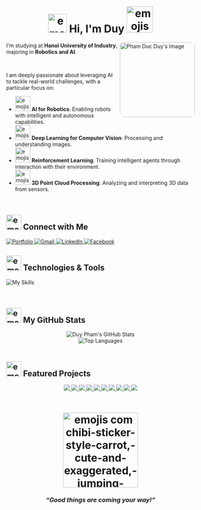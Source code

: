 <div align="center">
  <h1><img width="50" height="50" alt="emojis com edit-the-cartoon-style-hand-in-a-peace-sign-gesture-with-both-the-index-and-middle-fingers-fully-straight-and-separated,-pinky-finger-fully-straight-and-visible,-remove-the-bent-pinky,-thumb-clearly-touchi" src="https://github.com/user-attachments/assets/314bf9ea-3a0d-49ff-ab2d-c176c209eb18" /> Hi, I'm Duy <img width="70" height="70" alt="emojis com zoro-from-one-piece-in-chibi-cartoon-style,-cute-and-exaggerated-features,-green-hair,-three-swords,-confident-expression" src="https://github.com/user-attachments/assets/bc5f56ea-ed38-4a91-b636-e96412435720" />
  </h1>
</div>

<a href="https://phamduyaaaa.github.io/"><img align="right" src="https://github.com/user-attachments/assets/204023b8-a6e0-4bf9-aae0-ca6e14566085" alt="Pham Duc Duy's Image" height="200" style="border-radius: 10px;"/></a>

I'm studying at **Hanoi University of Industry**, majoring in **Robotics and AI**.

<br/>

I am deeply passionate about leveraging AI to tackle real-world challenges, with a particular focus on:
- <img width="40" height="40" alt="emojis com robot-being-hit-with-a-red-beam-by-a-flying-robot" src="https://github.com/user-attachments/assets/2c1c8321-0720-4372-9780-b29390485593" /> **AI for Robotics**: Enabling robots with intelligent and autonomous capabilities.
- <img width="40" height="40" alt="emojis com chibi-sticker-style-camera,-cute-and-exaggerated" src="https://github.com/user-attachments/assets/d727fd23-7d83-4c9c-aebe-414fdf49becb" /> **Deep Learning for Computer Vision**: Processing and understanding images.
- <img width="40" height="40" alt="emojis com gamepad-with-waves-symbolizing-streaming,-chibi-stickers-style,-cartoonish,-friendly" src="https://github.com/user-attachments/assets/0d270a06-cdfd-4bc1-93ac-056a64ceeda8" /> **Reinforcement Learning**: Training intelligent agents through interaction with their environment.
- <img width="40" height="40" alt="emojis com chibi-sticker-style-cloud-with-a-smiling-face,-cute-and-exaggerated" src="https://github.com/user-attachments/assets/ef6d1bae-0307-4544-a565-e78e8cfeffad" /> **3D Point Cloud Processing**: Analyzing and interpreting 3D data from sensors.

<br/>

## <img width="40" height="40" alt="emojis com chibi-style-rainbow" src="https://github.com/user-attachments/assets/8435cfd7-1ab1-431f-b122-31f3efaaa436" /> Connect with Me

<p align="left">
  <a href="https://phamduyaaaa.github.io/" target="_blank">
    <img src="https://img.shields.io/badge/Portfolio-000000?style=for-the-badge&logo=About.me&logoColor=white" alt="Portfolio"/>
  </a>
  <a href="mailto:duypham.robotics@gmail.com" target="_blank">
    <img src="https://img.shields.io/badge/Gmail-D14836?style=for-the-badge&logo=gmail&logoColor=white" alt="Gmail"/>
  </a>
  <a href="https://www.linkedin.com/in/duypham-robotics/" target="_blank">
    <img src="https://img.shields.io/badge/LinkedIn-0077B5?style=for-the-badge&logo=linkedin&logoColor=white" alt="LinkedIn"/>
  </a>
  <a href="https://www.facebook.com/duypham.robotics" target="_blank">
    <img src="https://img.shields.io/badge/Facebook-1877F2?style=for-the-badge&logo=facebook&logoColor=white" alt="Facebook"/>
  </a>
</p>


## <img width="40" height="40" alt="emojis com friendly-cartoon-chibi-sticker-style-wrench-and-puzzle,-theme-of-modifications,-transparent-background" src="https://github.com/user-attachments/assets/4ff5598c-df9c-48f9-a92d-b0a3f72a7cb5" /> Technologies & Tools

<p align="left">
  <img src="https://skillicons.dev/icons?i=python,cpp,c,bash,pytorch,opencv,ros,matlab,arduino,vscode,pycharm,vim,anaconda,ubuntu,git,github,docker,aws&theme=dark" alt="My Skills"/>
</p>

<br/>

## <img width="40" height="40" alt="emojis com a-simple-cartoon-crown,-bright-yellow,-playful" src="https://github.com/user-attachments/assets/01c4f126-34d6-4334-8a64-ed274decec17" /> My GitHub Stats

<div align="center">
  <img src="https://github-readme-stats.vercel.app/api?username=phamduyaaaa&theme=ambient_gradient&show_icons=true" alt="Duy Pham's GitHub Stats" />
  <br/>
  <img src="https://github-readme-stats.vercel.app/api/top-langs/?username=phamduyaaaa&theme=ambient_gradient&hide_border=true&include_all_commits=true&count_private=true&layout=compact" alt="Top Languages" />
</div>

<br/>

## <img width="40" height="40" alt="emojis com étiquettes-avec-marqué-dessus-_-cadeau-à-la-clé" src="https://github.com/user-attachments/assets/df9a3183-7f63-41f6-a5bf-65eb34c6c775" /> Featured Projects

<div align="center">
  <a href="https://github.com/phamduyaaaa/Play-All-ToyText-with-Q-Learning">
    <img src="https://github-readme-stats.vercel.app/api/pin/?username=phamduyaaaa&repo=Play-All-ToyText-with-Q-Learning&theme=radical" />
  </a>
  <a href="https://github.com/phamduyaaaa/qr-dqn-robot-simulation-assets">
    <img src="https://github-readme-stats.vercel.app/api/pin/?username=phamduyaaaa&repo=qr-dqn-robot-simulation-assets&theme=radical" />
  </a>
  <a href="https://github.com/phamduyaaaa/MuJoCo-with-DDPG">
    <img src="https://github-readme-stats.vercel.app/api/pin/?username=phamduyaaaa&repo=MuJoCo-with-DDPG&theme=radical" />
  </a>
  <a href="https://github.com/phamduyaaaa/Play-Atari-with-Deep-Q-Learning">
    <img src="https://github-readme-stats.vercel.app/api/pin/?username=phamduyaaaa&repo=Play-Atari-with-Deep-Q-Learning&theme=radical" />
  </a>
  <a href="https://github.com/phamduyaaaa/RL_gazebo">
    <img src="https://github-readme-stats.vercel.app/api/pin/?username=phamduyaaaa&repo=RL_gazebo&theme=radical" />
  </a>
  <a href="https://github.com/phamduyaaaa/2-DOF-Robot-Arm">
    <img src="https://github-readme-stats.vercel.app/api/pin/?username=phamduyaaaa&repo=2-DOF-Robot-Arm&theme=radical" />
  </a>
  <a href="https://github.com/phamduyaaaa/3DObjectRecognition-VoxNet">
    <img src="https://github-readme-stats.vercel.app/api/pin/?username=phamduyaaaa&repo=3DObjectRecognition-VoxNet&theme=radical" />
  </a>
  <a href="https://github.com/phamduyaaaa/RoadDetection-DeepLabv3">
    <img src="https://github-readme-stats.vercel.app/api/pin/?username=phamduyaaaa&repo=RoadDetection-DeepLabv3&theme=radical" />
  </a>
  <a href="https://github.com/phamduyaaaa/Visionary-T">
    <img src="https://github-readme-stats.vercel.app/api/pin/?username=phamduyaaaa&repo=Visionary-T&theme=radical" />
  </a>
  <a href="https://github.com/phamduyaaaa/CS50P">
    <img src="https://github-readme-stats.vercel.app/api/pin/?username=phamduyaaaa&repo=CS50P&theme=radical" />
  </a>
</div>

<br>
<div align="center">

  <h1>
    <img width="200" height="200" alt="emojis com chibi-sticker-style-carrot,-cute-and-exaggerated,-jumping-with-excitement" src="https://github.com/user-attachments/assets/c3084ed2-7f02-4a36-baee-fb84439284ec" />
  </h1>
  <h3><em>“Good things are coming your way!”</em></h3>

</div>


